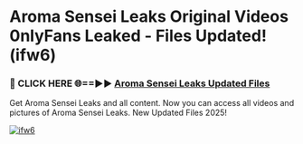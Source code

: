 # Aroma Sensei Leaks Original Videos 0nlyFans Leaked - Files Updated! (ifw6)

<h3>🔴 CLICK HERE 🌐==►► <a href="https://tinyurl.com/ms9xzufz" rel="nofollow">Aroma Sensei Leaks Updated Files</a></h3>

Get Aroma Sensei Leaks and all content. Now you can access all videos and pictures of Aroma Sensei Leaks. New Updated Files 2025!

[![ifw6](https://i.imgur.com/NaUBvic.gif)](https://tinyurl.com/ms9xzufz)
